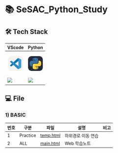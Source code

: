 # 📚 SeSAC_Python_Study

## 🛠️ Tech Stack

|<center>VScode</center>|<center>Python</center>|
|--|--|
|<p align="center"><img alt="vscode" src="./icons/VSCode-Light.svg" width="48"></p>|<p align="center"><img alt="html" src="./icons/Python-Dark.svg" width="48"></p>| 
|<img src="https://img.shields.io/badge/visual studio code-007ACC?style=for-the-badge&logo=visualstudiocode&logoColor=white">|<img src="https://img.shields.io/badge/Python-#3776AB?style=for-the-badge&logo=Python&logoColor=white">|

## 💻 File

### 1) BASIC

|번호|구분|파일|설명|비고|
|--|--|--|--|--|
|1|Practice|[temp.html](./docs/temp.html)|하위경로 이동 연습||
|2|ALL|[main.html](./docs/main.html)|Web 학습노트||
